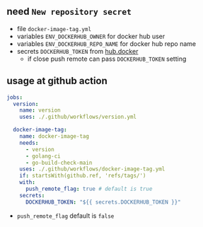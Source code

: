 ## need `New repository secret`

- file `docker-image-tag.yml`
- variables `ENV_DOCKERHUB_OWNER` for docker hub user
- variables `ENV_DOCKERHUB_REPO_NAME` for docker hub repo name
- secrets `DOCKERHUB_TOKEN` from [hub.docker](https://hub.docker.com/settings/security)
    - if close push remote can pass `DOCKERHUB_TOKEN` setting

## usage at github action

```yml
jobs:
  version:
    name: version
    uses: ./.github/workflows/version.yml

  docker-image-tag:
    name: docker-image-tag
    needs:
      - version
      - golang-ci
      - go-build-check-main
    uses: ./.github/workflows/docker-image-tag.yml
    if: startsWith(github.ref, 'refs/tags/')
    with:
      push_remote_flag: true # default is true
    secrets:
      DOCKERHUB_TOKEN: "${{ secrets.DOCKERHUB_TOKEN }}"
```

- `push_remote_flag` default is `false`